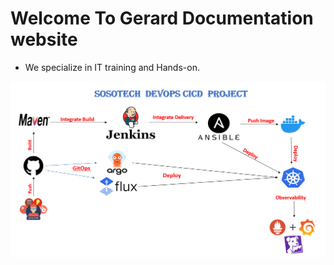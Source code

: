 # Welcome To Gerard Documentation website
  - We specialize in IT training and Hands-on.


![SosoTechCICI](photos/index/sosotech_architecture_diagram.png)



